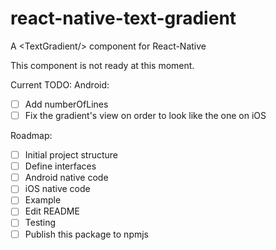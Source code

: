 # react-native-text-gradient
A &lt;TextGradient/> component for React-Native

This component is not ready at this moment.

Current TODO:
Android:
- [ ] Add numberOfLines
- [ ] Fix the gradient's view on order to look like the one on iOS

Roadmap:
- [ ] Initial project structure
- [ ] Define interfaces
- [ ] Android native code
- [ ] iOS native code
- [ ] Example
- [ ] Edit README
- [ ] Testing
- [ ] Publish this package to npmjs

